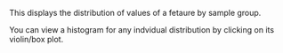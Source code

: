 This displays the distribution of values of a fetaure by sample group.

You can view a histogram for any indvidual distribution by clicking on its
violin/box plot.
